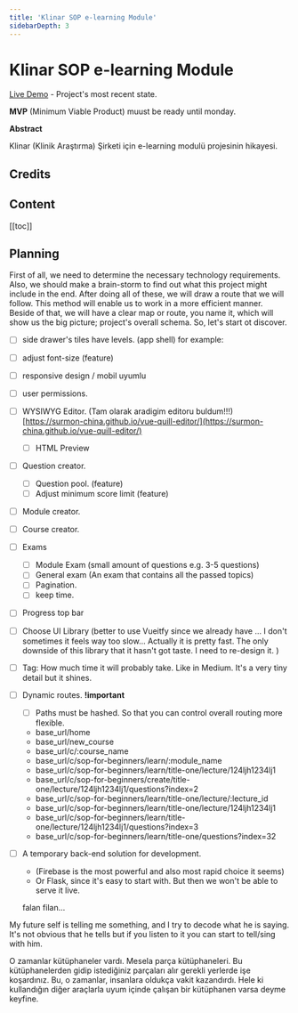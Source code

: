 ```yaml
---
title: 'Klinar SOP e-learning Module'
sidebarDepth: 3
---
```


# Klinar SOP e-learning Module

[Live Demo]() -
Project's most recent state. 

**MVP** (Minimum Viable Product) muust be ready until monday.

**Abstract**

Klinar (Klinik Araştırma) Şirketi için e-learning modulü projesinin hikayesi.

## Credits

## Content

[[toc]]

## Planning

First of all, we need to determine the necessary technology requirements. Also, we should make a brain-storm to find out what
this project might include in the end. After doing all of these, we will draw a route that we will follow. This method will enable us to
work in a more efficient manner. Beside of that, we will have a clear map or route, you name it, which will show us the big picture; project's 
overall schema. So, let's start ot discover.

- [ ] side drawer's tiles have levels. (app shell) for example: 

  <!-- - Heading 1
    - Subheading 1.1
    - Subheading 1.2
  - Heading 2
    - Subheading 2.1
    - Subheading 2.2 -->

- [ ] adjust font-size (feature)

- [ ] responsive design / mobil uyumlu

- [ ] user permissions.
- [ ] WYSIWYG Editor. (Tam olarak aradigim editoru buldum!!!) [https://surmon-china.github.io/vue-quill-editor/](https://surmon-china.github.io/vue-quill-editor/)
  - [ ] HTML Preview
- [ ] Question creator.
  - [ ] Question pool. (feature)
  - [ ] Adjust minimum score limit (feature)
- [ ] Module creator.
- [ ] Course creator.
- [ ] Exams
  - [ ] Module Exam (small amount of questions e.g. 3-5 questions)
  - [ ] General exam (An exam that contains all the passed topics)
  - [ ] Pagination.
  - [ ] keep time.
- [ ] Progress top bar
- [ ] Choose UI Library (better to use Vueitfy since we already have ... I don't sometimes it feels way too slow... Actually it is pretty fast. The only downside of this library that it hasn't got taste. I need to re-design it. )
- [ ] Tag: How much time it will probably take. Like in Medium. It's a very tiny detail but it shines. 
- [ ] Dynamic routes. **!important** 
  - [ ] Paths must be hashed. So that you can control overall routing more flexible.
  * base_url/home
  * base_url/new_course
  * base_url/c/:course_name
  * base_url/c/sop-for-beginners/learn/:module_name
  * base_url/c/sop-for-beginners/learn/title-one/lecture/124ljh1234lj1
  * base_url/c/sop-for-beginners/create/title-one/lecture/124ljh1234lj1/questions?index=2
  * base_url/c/sop-for-beginners/learn/title-one/lecture/:lecture_id
  * base_url/c/sop-for-beginners/learn/title-one/lecture/124ljh1234lj1
  * base_url/c/sop-for-beginners/learn/title-one/lecture/124ljh1234lj1/questions?index=3
  * base_url/c/sop-for-beginners/learn/title-one/questions?index=32
- [ ] A temporary back-end solution for development. 
  * (Firebase is the most powerful and also most rapid choice it seems)
  * Or Flask, since it's easy to start with. But then we won't be able to serve it live.


  falan filan...

My future self is telling me something, and I try to decode what he is saying. It's not obvious that he tells
but if you listen to it you can start to tell/sing with him.

O zamanlar kütüphaneler vardı. Mesela parça kütüphaneleri. Bu kütüphanelerden gidip istediğiniz parçaları alır gerekli yerlerde işe koşardınız. 
Bu, o zamanlar, insanlara oldukça vakit kazandırdı. Hele ki kullandığın diğer araçlarla uyum içinde çalışan bir kütüphanen varsa deyme keyfine. 